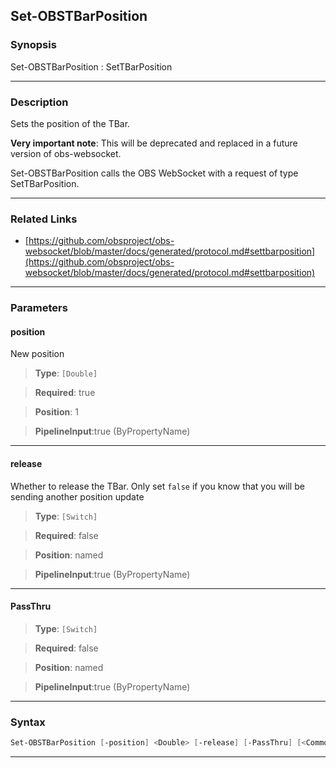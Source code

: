 Set-OBSTBarPosition
-------------------
### Synopsis
Set-OBSTBarPosition : SetTBarPosition

---
### Description

Sets the position of the TBar.

**Very important note**: This will be deprecated and replaced in a future version of obs-websocket.


Set-OBSTBarPosition calls the OBS WebSocket with a request of type SetTBarPosition.

---
### Related Links
* [https://github.com/obsproject/obs-websocket/blob/master/docs/generated/protocol.md#settbarposition](https://github.com/obsproject/obs-websocket/blob/master/docs/generated/protocol.md#settbarposition)



---
### Parameters
#### **position**

New position



> **Type**: ```[Double]```

> **Required**: true

> **Position**: 1

> **PipelineInput**:true (ByPropertyName)



---
#### **release**

Whether to release the TBar. Only set `false` if you know that you will be sending another position update



> **Type**: ```[Switch]```

> **Required**: false

> **Position**: named

> **PipelineInput**:true (ByPropertyName)



---
#### **PassThru**

> **Type**: ```[Switch]```

> **Required**: false

> **Position**: named

> **PipelineInput**:true (ByPropertyName)



---
### Syntax
```PowerShell
Set-OBSTBarPosition [-position] <Double> [-release] [-PassThru] [<CommonParameters>]
```
---

